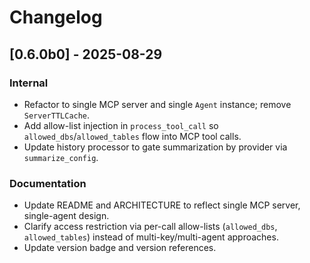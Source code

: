 
# Changelog

## [0.6.0b0] - 2025-08-29

### Internal

- Refactor to single MCP server and single `Agent` instance; remove `ServerTTLCache`.
- Add allow-list injection in `process_tool_call` so `allowed_dbs`/`allowed_tables` flow into MCP tool calls.
- Update history processor to gate summarization by provider via `summarize_config`.

### Documentation

- Update README and ARCHITECTURE to reflect single MCP server, single-agent design.
- Clarify access restriction via per-call allow-lists (`allowed_dbs`, `allowed_tables`) instead of multi-key/multi-agent approaches.
- Update version badge and version references.
